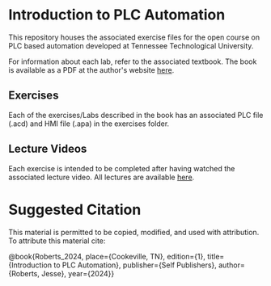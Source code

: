 # Introduction to PLC Automation

This repository houses the associated exercise files for the open course on PLC based automation developed at Tennessee Technological University.

For information about each lab, refer to the associated textbook. The book is available as a PDF at the author's website [here](https://www.jessetnroberts.com/files/Introduction_to_PLC_Automation.pdf).

## Exercises

Each of the exercises/Labs described in the book has an associated PLC file (.acd) and HMI file (.apa) in the exercises folder.

## Lecture Videos

Each exercise is intended to be completed after having watched the associated lecture video. All lectures are available [here](https://www.youtube.com/watch?v=DroUeHOe4lw&list=PL08zDkmLSnzFXJt9FVlfNPbG_KlcI_Qck&pp=gAQBiAQB).

# Suggested Citation

This material is permitted to be copied, modified, and used with attribution. To attribute this material cite: 

@book{Roberts_2024, 
place={Cookeville, TN}, 
edition={1}, 
title={Introduction to PLC Automation}, 
publisher={Self Publishers}, 
author={Roberts, Jesse}, 
year={2024}} 
